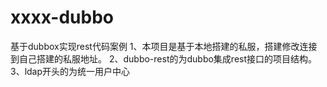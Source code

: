 # xxxx-dubbo
基于dubbox实现rest代码案例
1、本项目是基于本地搭建的私服，搭建修改连接到自己搭建的私服地址。
2、dubbo-rest的为dubbo集成rest接口的项目结构。
3、ldap开头的为统一用户中心
